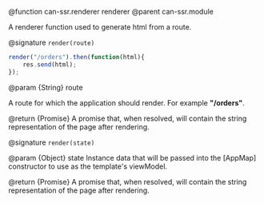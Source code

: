 @function can-ssr.renderer renderer
@parent can-ssr.module

A renderer function used to generate html from a route.

@signature `render(route)`

```js
render("/orders").then(function(html){
	res.send(html);
});
```

@param {String} route

A route for which the application should render. For example **"/orders"**.

@return {Promise<String>} A promise that, when resolved, will contain the string representation of the page after rendering.

@signature `render(state)`

@param {Object} state Instance data that will be passed into the [AppMap] constructor to use as the template's viewModel.

@return {Promise<String>} A promise that, when resolved, will contain the string representation of the page after rendering.
